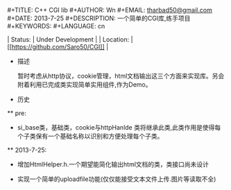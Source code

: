 #+TITLE:     C++ CGI lib
#+AUTHOR:    Wn
#+EMAIL:     tharbad50@gmail.com
#+DATE:      2013-7-25
#+DESCRIPTION: 一个简单的CGI库,练手项目
#+KEYWORDS: 
#+LANGUAGE:  cn

 | Status:   | Under Development                 |
 | Location: | [[https://github.com/Saro50/CGI]] |

* 描述

	暂时考虑从http协议，cookie管理，html文档输出这三个方面来实现库。另会附着利用已完成类实现简单实用组件,作为Demo。

* 历史

** pre:

   - si_base类，基础类，cookie与httpHanlde 类将继承此类,此类作用是使得每个子类保有一个基础名称以识别和方便处理每个子类。


** 2013-7-25: 

   - 增加HtmlHelper.h.一个期望能简化输出html文档的类，类接口尚未设计
    
   - 实现一个简单的uploadfile功能(仅仅能接受文本文件上传.图片等读取不全)


